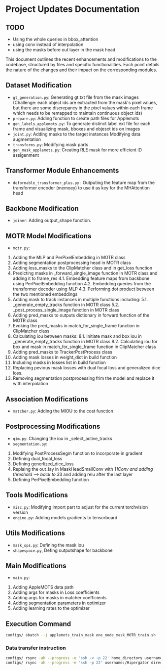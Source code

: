 # Project Updates Documentation

## TODO
- Using the whole queries in bbox_attention
- using conv instead of interpolation 
- using the masks before out layer in the mask head




This document outlines the recent enhancements and modifications to the codebase, structured by files and specific functionalities. Each point details the nature of the changes and their impact on the corresponding modules.

## Dataset Modification
- `gt_generation.py`: Generating gt.txt file from the mask images (Challenge: each object ids are extracted from the mask's pixel values, but there are some discrepancy in the pixel values within each frame which needs to be remapped to maintain continuous object ids)
- `prepare.py`: Adding function to create path files for Applemots
- `gen_labels_applemots.py`: To generate distinct label ext file for each frame and visualizing mask, bboxes and objesct ids on images
- `joint.py`: Adding masks to the target instances Modifying data augmentation
- `transforms.py`: Modifying mask parts
- `gen_mask_applemots.py`: Creating RLE mask for more efficient ID assigenment 

## Transformer Module Enhancements
- `deformable_transformer_plus.py` : Outputing the feature map from the transformer encoder (memoey) to use it as key for the MHAttention head

## Backbone Modification
- `joiner`: Adding output_shape function.

## MOTR Model Modifications
- `motr.py`:
1. Adding the MLP and PerPixelEmbedding in MOTR class
2. Adding segmentation postprocessing head in MOTR class
3. Adding loss_masks to the ClipMatcher class and in get_loss function
4. Predicting masks in _forward_single_image function in MOTR class and adding it to frame_res
     4.1. Embedding feature maps from backbone using PerPixelEmbedding function
     4.2. Embedding queries from the transformer decoder using MLP
     4.3. Performing dot product between the two mentioned embeddings
5. Adding mask to track instances in multiple functions including:
     5.1. _generate_empty_tracks function in MOTR class
     5.2. _post_process_single_image function in MOTR class
6. Adding pred_masks to outputs dictionary in forward function of the MOTR class
7. Evoking the pred_masks in match_for_single_frame function in ClipMatcher class
8. Calculating iou between masks:
     8.1. Initiate mask and box iou in _generate_empty_tracks function in MOTR class
     8.2. Calculating iou for box and mask in match_for_single_frame function in ClipMatcher class 
9. Adding pred_masks to TrackerPostProcess class 
10. Adding mask losses in weight_dict in build function
11. Including masks in losses list in build function
12. Replacing pevious mask losses with dual focal loss and generalized dice loss.
13. Removing segmentation postprocessing frim the model and replace it with interpolation

## Association Modifications
- `matcher.py`: Adding the MIOU to the cost function

## Postprocessing Modifications
- `qim.py`: Changing the iou in _select_active_tracks
- `segmentation.py`: 
1. Modifying PostProcessSegm function to incorporate in gradient
2. Defining dual_focal_loss
3. Defining generlized_dice_loss
4. Replaing the out_lay in MaskHeadSmallConv with 1*1Conv and adding threshold --> back to 3*3 and adding relu after the last layer
5. Defining PerPixelEmbedding function

## Tools Modifications
- `misc.py`: Modifying import part to adjust for the current torchvision version
- `engine.py`: Adding models gradients to tensorboard

## Utils Modifications
- `mask_ops.py`: Defining the mask iou 
- `shapespace.py`, Defing outputshape for backbone

## Main Modifications
- `main.py`:
1. Adding AppleMOTS data path
2. Adding args for masks in Loss coefficients
3. Adding args for masks in matcher coefficients
4. Adding segmentation parameters in optimizer
5. Adding learning rates to the optimizer

## Execution Command
```bash 
configs/ sbatch --j applemots_train_mask one_node_mask_MOTR_train.sh

```

### Data transfer instruction
```bash 
configs/ rsync -ah --progress -e 'ssh -v -p 22' home_directory username:hipergator directory
configs/ rsync -ah --progress -e 'ssh -p 22' username:/Hipergator directory /home directory
```
